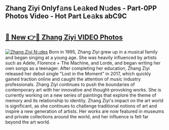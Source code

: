 ## Zhang Ziyi Onlyf𝚊ns Le𝚊ked N𝚞des - Part-0PP Photos Video - Hot Part Le𝚊ks abC9C

# <h2><a href="http://ab43985.deff.icu/?id=Zhang+Ziyi">🔗 New 👉🔴 Zhang Ziyi VIDEO Photos</a></h2>

[![Zhang Ziyi N𝚞des](https://i.imgur.com/rIISA9y.gif)](http://ab43985.deff.icu/?id=Zhang+Ziyi)
Born in 1995, Zhang Ziyi grew up in a musical family and began singing at a young age. She was heavily influenced by artists such as Adele, Florence + The Machine, and Lorde, and began writing her own songs as a teenager. After completing her education, Zhang Ziyi released her debut single "Lost in the Moment" in 2017, which quickly gained traction online and caught the attention of music industry professionals. Zhang Ziyi continues to push the boundaries of contemporary art with her innovative and thought-provoking works. She is currently working on a new series of paintings that explore the theme of memory and its relationship to identity. Zhang Ziyi's impact on the art world is significant, as she continues to challenge traditional notions of art and inspire a new generation of artists. Her works are now featured in museums and private collections around the world, and her influence is felt far beyond the art world.
